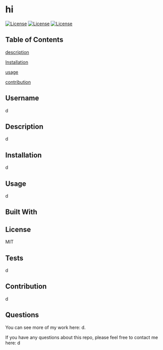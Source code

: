 
  
  # hi

  [![License](https://img.shields.io/badge/License-MIT-brightgreen.svg)](https://opensource.org/licenses/MIT)
  [![License](https://img.shields.io/badge/License-undefined-undefined.svg)](https://opensource.org/licenses/undefined)
  [![License](https://img.shields.io/badge/License-undefined-undefined.svg)](https://opensource.org/licenses/undefined)

  ## Table of Contents
  [description](#description)

  [Installation](#installation)

  [usage](#usage)

  [contribution](#contribution)



  ## Username
  d

  ## Description
  d
  
  ## Installation
  d

  ## Usage
  d

  
  ## Built With
  

  ## License
  MIT

  ## Tests
d

  ## Contribution
  d

  ## Questions
 You can see more of my work here: d. 

If you have any questions about this repo, please feel free to contact me here: d
 
